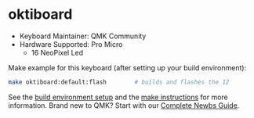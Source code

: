 # oktiboard

* Keyboard Maintainer: QMK Community
* Hardware Supported: Pro Micro
    * 16 NeoPixel Led

Make example for this keyboard (after setting up your build environment):

```sh
make oktiboard:default:flash        # builds and flashes the 12 
```

See the [build environment setup](https://docs.qmk.fm/#/getting_started_build_tools) and the [make instructions](https://docs.qmk.fm/#/getting_started_make_guide) for more information. Brand new to QMK? Start with our [Complete Newbs Guide](https://docs.qmk.fm/#/newbs).
